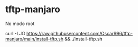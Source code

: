 # tftp-manjaro
No modo root


curl -LJO https://raw.githubusercontent.com/Oscar996/tftp-manjaro/main/install-tftp.sh && ./install-tftp.sh
